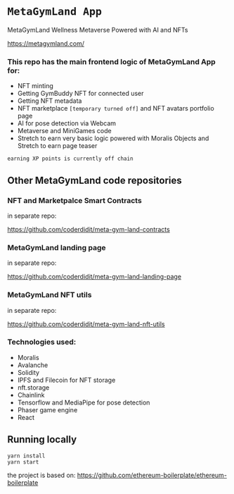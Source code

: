 # `MetaGymLand App`

MetaGymLand Wellness Metaverse Powered with AI and NFTs

https://metagymland.com/

### This repo has the main frontend logic of MetaGymLand App for:

- NFT minting
- Getting GymBuddy NFT for connected user
- Getting NFT metadata
- NFT marketplace `[temporary turned off]` and NFT avatars portfolio page
- AI for pose detection via Webcam
- Metaverse and MiniGames code
- Stretch to earn very basic logic powered with Moralis Objects and Stretch to earn page teaser

`earning XP points is currently off chain`

## Other MetaGymLand code repositories

### NFT and Marketpalce Smart Contracts

in separate repo:

https://github.com/coderdidit/meta-gym-land-contracts

### MetaGymLand landing page

in separate repo:

https://github.com/coderdidit/meta-gym-land-landing-page

### MetaGymLand NFT utils

in separate repo:

https://github.com/coderdidit/meta-gym-land-nft-utils

### Technologies used:

- Moralis
- Avalanche
- Solidity
- IPFS and Filecoin for NFT storage
- nft.storage
- Chainlink
- Tensorflow and MediaPipe for pose detection
- Phaser game engine
- React

## Running locally

```
yarn install
yarn start
```

the project is based on: https://github.com/ethereum-boilerplate/ethereum-boilerplate
